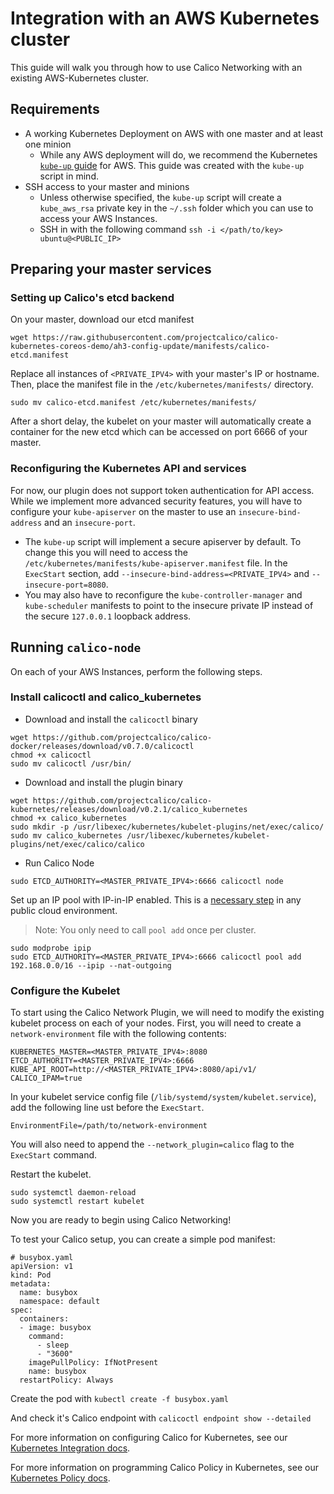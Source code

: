 # Integration with an AWS Kubernetes cluster
This guide will walk you through how to use Calico Networking with an existing AWS-Kubernetes cluster.

## Requirements
* A working Kubernetes Deployment on AWS with one master and at least one minion
    - While any AWS deployment will do, we recommend the Kubernetes [`kube-up` guide](https://github.com/kubernetes/kubernetes/blob/release-1.0/docs/getting-started-guides/aws.md) for AWS. This guide was created with the `kube-up` script in mind.
* SSH access to your master and minions
    - Unless otherwise specified, the `kube-up` script will create a `kube_aws_rsa` private key in the `~/.ssh` folder which you can use to access your AWS Instances.
    - SSH in with the following command `ssh -i </path/to/key> ubuntu@<PUBLIC_IP>`

## Preparing your master services
### Setting up Calico's etcd backend
On your master, download our etcd manifest
```
wget https://raw.githubusercontent.com/projectcalico/calico-kubernetes-coreos-demo/ah3-config-update/manifests/calico-etcd.manifest
```
Replace all instances of `<PRIVATE_IPV4>` with your master's IP or hostname. Then, place the manifest file in the `/etc/kubernetes/manifests/` directory. 
```
sudo mv calico-etcd.manifest /etc/kubernetes/manifests/
```
After a short delay, the kubelet on your master will automatically create a container for the new etcd which can be accessed on port 6666 of your master.

### Reconfiguring the Kubernetes API and services
For now, our plugin does not support token authentication for API access. While we implement more advanced security features, you will have to configure your `kube-apiserver` on the master to use an `insecure-bind-address` and an `insecure-port`. 
* The `kube-up` script will implement a secure apiserver by default. To change this you will need to access the `/etc/kubernetes/manifests/kube-apiserver.manifest` file. In the `ExecStart` section, add `--insecure-bind-address=<PRIVATE_IPV4>` and `--insecure-port=8080`.
* You may also have to reconfigure the `kube-controller-manager` and `kube-scheduler` manifests to point to the insecure private IP instead of the secure `127.0.0.1` loopback address.

## Running `calico-node`
On each of your AWS Instances, perform the following steps.

### Install calicoctl and calico_kubernetes
* Download and install the `calicoctl` binary
```
wget https://github.com/projectcalico/calico-docker/releases/download/v0.7.0/calicoctl
chmod +x calicoctl
sudo mv calicoctl /usr/bin/
```

* Download and install the plugin binary
```
wget https://github.com/projectcalico/calico-kubernetes/releases/download/v0.2.1/calico_kubernetes
chmod +x calico_kubernetes
sudo mkdir -p /usr/libexec/kubernetes/kubelet-plugins/net/exec/calico/
sudo mv calico_kubernetes /usr/libexec/kubernetes/kubelet-plugins/net/exec/calico/calico
```

* Run Calico Node
```
sudo ETCD_AUTHORITY=<MASTER_PRIVATE_IPV4>:6666 calicoctl node
```
Set up an IP pool with IP-in-IP enabled. This is a  [necessary step](https://github.com/projectcalico/calico-docker/blob/20adfd2b7640af9d85c4af76916e043286691452/docs/FAQ.md#can-i-run-calico-in-a-public-cloud-environment) in any public cloud environment.
> Note: You only need to call `pool add` once per cluster.

```
sudo modprobe ipip
sudo ETCD_AUTHORITY=<MASTER_PRIVATE_IPV4>:6666 calicoctl pool add 192.168.0.0/16 --ipip --nat-outgoing
```

### Configure the Kubelet
To start using the Calico Network Plugin, we will need to modify the existing kubelet process on each of your nodes. First, you will need to create a `network-environment` file with the following contents: 
```
KUBERNETES_MASTER=<MASTER_PRIVATE_IPV4>:8080
ETCD_AUTHORITY=<MASTER_PRIVATE_IPV4>:6666
KUBE_API_ROOT=http://<MASTER_PRIVATE_IPV4>:8080/api/v1/
CALICO_IPAM=true
```

In your kubelet service config file (`/lib/systemd/system/kubelet.service`), add the following line ust before the `ExecStart`.
```
EnvironmentFile=/path/to/network-environment
```
You will also need to append the `--network_plugin=calico` flag to the `ExecStart` command.

Restart the kubelet.
```
sudo systemctl daemon-reload
sudo systemctl restart kubelet
```

Now you are ready to begin using Calico Networking!

To test your Calico setup, you can create a simple pod manifest:
```
# busybox.yaml
apiVersion: v1
kind: Pod
metadata:
  name: busybox
  namespace: default
spec:
  containers:
  - image: busybox
    command:
      - sleep
      - "3600"
    imagePullPolicy: IfNotPresent
    name: busybox
  restartPolicy: Always
```
Create the pod with `kubectl create -f busybox.yaml`

And check it's Calico endpoint with `calicoctl endpoint show --detailed`

For more information on configuring Calico for Kubernetes, see our [Kubernetes Integration docs](KubernetesIntegration.md).

For more information on programming Calico Policy in Kubernetes, see our [Kubernetes Policy docs](KubernetesPolicy.md).
